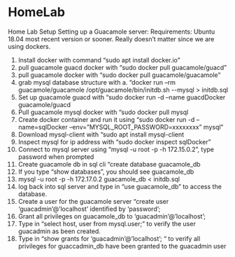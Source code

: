 # HomeLab
Home Lab Setup
Setting up a Guacamole server:
Requirements: Ubuntu 18.04 most recent version or sooner. Really doesn’t matter since we are using dockers.
1.	Install docker with command “sudo apt install docker.io”
2.	pull guacamole guacd docker with “sudo docker pull guacamole/guacd”
3.	pull guacamole docker with “sudo docker pull guacamole/guacamole”
4.	grab mysql database structure with
a.	“docker run –rm guacamole/guacamole /opt/guacamole/bin/initdb.sh   --mysql > initdb.sql
5.	Set up guacamole guacd with “sudo docker run -d –name guacdDocker guacamole/guacd
6.	Pull guacamole mysql docker with “sudo docker pull mysql
7.	Create docker container and run it using “sudo docker run -d –name=sqlDocker –env=”MYSQL_ROOT_PASSWORD=xxxxxxxx” mysql”
8.	Download mysql-client with “sudo apt install mysql-client
9.	Inspect mysql for ip address with “sudo docker inspect sqlDocker”
10.	Connect to mysql server using “mysql -u root -p -h 172.15.0.2”, type password when prompted
11.	Create guacamole db in sql cli “create database guacamole_db
12.	If you type “show databases”, you should see guacamole_db
13.	mysql -u root -p -h 172.17.0.2 guacamole_db < initdb.sql
14.	log back into sql server and type in “use guacamole_db” to access the database.
15.	Create a user for the guacamole server “create user ‘guacadmin’@’localhost’ identified by ‘password’;
16.	Grant all privileges on guacamole_db to ‘guacadmin’@’localhost’;
17.	Type in “select host, user from mysql.user;” to verify the user guacadmin as been created.
18.	Type in “show grants for ‘guacadmin’@’localhost’; “ to verify all privileges for guaccadmin_db have been granted to the guacadmin user
